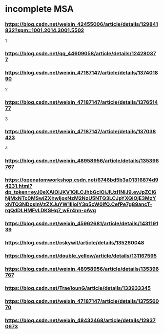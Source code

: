 # incomplete MSA
### https://blog.csdn.net/weixin_42455006/article/details/129841832?spm=1001.2014.3001.5502
1
### https://blog.csdn.net/qq_44609058/article/details/124280377
### https://blog.csdn.net/weixin_47187147/article/details/137401890
2
### https://blog.csdn.net/weixin_47187147/article/details/137651477
3
### https://blog.csdn.net/weixin_47187147/article/details/137038423
4
### https://blog.csdn.net/weixin_48958956/article/details/135396767

### https://openatomworkshop.csdn.net/6746bd5b3a01316874d94231.html?dp_token=eyJ0eXAiOiJKV1QiLCJhbGciOiJIUzI1NiJ9.eyJpZCI6NjMxNTc0MSwiZXhwIjoxNzM2NzU5NTQ3LCJpYXQiOjE3MzYxNTQ3NDcsInVzZXJuYW1lIjoiY3p5cW0ifQ.CefPe7g89ancT-rqQdDLHMFvLDKSHq7_wEr4nn-oAyg
### https://blog.csdn.net/weixin_45962681/article/details/143119139
### https://blog.csdn.net/cskywit/article/details/135260048
### https://blog.csdn.net/double_yellow/article/details/131167595
### https://blog.csdn.net/weixin_48958956/article/details/135396767
### https://blog.csdn.net/Trae1ounG/article/details/133933345
### https://blog.csdn.net/weixin_47187147/article/details/137556070
### https://blog.csdn.net/weixin_48432468/article/details/129370673
